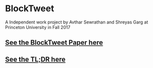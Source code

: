# BlockTweet
A Independent work project by Avthar Sewrathan and Shreyas Garg at Princeton University in Fall 2017

## [See the BlockTweet Paper here](https://drive.google.com/file/d/1fOec-TCgIOkYp18xHroaR7dM30rj1Zrg/view)
## [See the TL;DR here](https://drive.google.com/file/d/1BuPjQ781jULoRoKG8TFpKJ0DMC-mtiTv/view)

